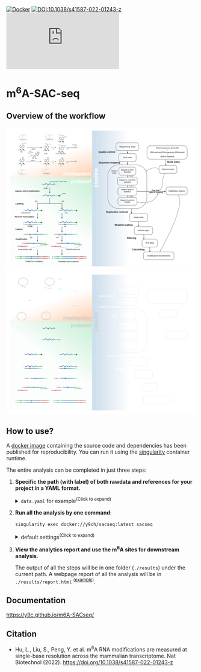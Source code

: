 [![Docker](https://img.shields.io/docker/pulls/y9ch/sacseq.svg)](https://hub.docker.com/r/y9ch/sacseq)
[![DOI:10.1038/s41587-022-01243-z](https://zenodo.org/badge/DOI/10.1038/s41587-022-01243-z.svg)](https://doi.org/10.1038/s41587-022-01243-z)
[![Citation Badge](https://api.juleskreuer.eu/citation-badge.php?doi=10.1038/s41587-022-01243-z)](https://www.nature.com/articles/s41587-022-01243-z/metrics)

# m<sup>6</sup>A-SAC-seq

## Overview of the workflow

<p align="center">
  <a href="https://y9c.github.io/m6A-SACseq/Overall-Workflow#gh-light-mode-only">
    <img src="./docs/scheme.svg" />
  </a>
  <a href="https://y9c.github.io/m6A-SACseq/Overall-Workflow#gh-dark-mode-only">
    <img src="./docs/scheme_dark.svg" />
  </a>
</p>

## How to use?

A [docker image](https://hub.docker.com/r/y9ch/sacseq) containing the source code and dependencies has been published for reproducibility. You can run it using the [singularity](https://sylabs.io/singularity) container runtime.

The entire analysis can be completed in just three steps:

1. **Specific the path (with label) of both rawdata and references for your project in a YAML format.**

   <details>
     <summary><code>data.yaml</code> for example<sup>(Click to expand)</sup></summary>

   ```yaml
   samples:
     HeLa-WT:
       input:
         rep1:
           - R1: ./rawdata/HeLa-WT-polyA-input-rep1-run1_R1.fq.gz
             R2: ./rawdata/HeLa-WT-polyA-input-rep1-run1_R2.fq.gz
           - R1: ./rawdata/HeLa-WT-polyA-input-rep1-run2_R1.fq.gz
             R2: ./rawdata/HeLa-WT-polyA-input-rep1-run2_R2.fq.gz
         rep2:
           - R1: ./rawdata/HeLa-WT-polyA-input-rep2-run1_R1.fq.gz
             R2: ./rawdata/HeLa-WT-polyA-input-rep2-run1_R2.fq.gz
           - R1: ./rawdata/HeLa-WT-polyA-input-rep2-run2_R1.fq.gz
             R2: ./rawdata/HeLa-WT-polyA-input-rep2-run2_R2.fq.gz
       treated:
         rep1:
           - R1: ./rawdata/HeLa-WT-polyA-treated-rep1-run1_R1.fq.gz
             R2: ./rawdata/HeLa-WT-polyA-treated-rep1-run1_R2.fq.gz
           - R1: ./rawdata/HeLa-WT-polyA-treated-rep1-run2_R1.fq.gz
             R2: ./rawdata/HeLa-WT-polyA-treated-rep1-run2_R2.fq.gz
         rep2:
           - R1: ./rawdata/HeLa-WT-polyA-treated-rep2-run1_R1.fq.gz
             R2: ./rawdata/HeLa-WT-polyA-treated-rep2-run1_R2.fq.gz
           - R1: ./rawdata/HeLa-WT-polyA-treated-rep2-run2_R1.fq.gz
             R2: ./rawdata/HeLa-WT-polyA-treated-rep2-run2_R2.fq.gz
   references:
     spike:
       fa: ./ref/spike-in.fa
       bt2: ./ref/spike-in.fa
     spikeN:
       blast: ./ref/spike-in_with_N
     rRNA:
       fa: ./ref/Homo_sapiens.GRCh38.rRNA.fa
       bt2: ./ref/Homo_sapiens.GRCh38.rRNA
     smallRNA:
       fa: ./ref/Homo_sapiens.GRCh38.smallRNA.fa
       bt2: ./ref/Homo_sapiens.GRCh38.smallRNA
     genome:
       fa: ./ref/Homo_sapiens.GRCh38.genome.fa
       star: ./ref/Homo_sapiens.GRCh38.genome
       gtf: ./ref/Homo_sapiens.GRCh38.genome.gtf
       fai: ./ref/Homo_sapiens.GRCh38.genome.fa.fai
       gtf_collapse: ./ref/Homo_sapiens.GRCh38.genome.collapse.gtf
     contamination:
       fa: ./ref/contamination.fa
       bt2: ./ref/contamination
   ```

   _Read the [documentation](https://y9c.github.io/m6A-SACseq/Step-by-step-instruction.html#refer-rawdata-and-references-in-the-configuration-file) on how to customize._

   </details>

2. **Run all the analysis by one command**:

   ```bash
   singularity exec docker://y9ch/sacseq:latest sacseq
   ```

    <details>
      <summary>default settings<sup>(Click to expand)</sup></summary>

   - default config file: `data.yaml`
   - default output dir: `./results`
   - default jobs in parallel: `48`

   _Read the [documentation](https://y9c.github.io/m6A-SACseq/Step-by-step-instruction.html#customized-analysis-parameters) on how to customize._

   </details>

3. **View the analytics report and use the m<sup>6</sup>A sites for downstream analysis**.

   The output of all the steps will be in one folder (`./results`) under the current path. A webpage report of all the analysis will be in `./results/report.html` <sup>([example](https://y9c.github.io/m6A-SACseq/demo_output.html))</sup>.

## Documentation

https://y9c.github.io/m6A-SACseq/

## Citation

- Hu, L., Liu, S., Peng, Y. et al. m<sup>6</sup>A RNA modifications are measured at single-base resolution across the mammalian transcriptome. Nat Biotechnol (2022). https://doi.org/10.1038/s41587-022-01243-z
